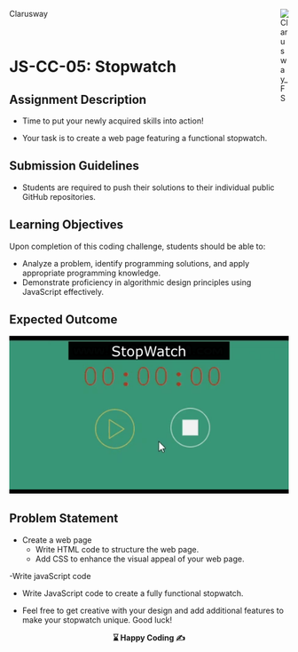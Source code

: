 <p>Clarusway<img align="right"
  src="https://secure.meetupstatic.com/photos/event/3/1/b/9/600_488352729.jpeg" alt="Clarusway_FS" width="15px"></p>
<br>

# JS-CC-05: Stopwatch

## Assignment Description

- Time to put your newly acquired skills into action! 

- Your task is to create a web page featuring a functional stopwatch.


## Submission Guidelines

- Students are required to push their solutions to their individual public GitHub repositories.

## Learning Objectives

Upon completion of this coding challenge, students should be able to:

- Analyze a problem, identify programming solutions, and apply appropriate programming knowledge.
- Demonstrate proficiency in algorithmic design principles using JavaScript effectively.

## Expected Outcome

![Project Snapshot](./stopwatch.gif)


## Problem Statement

- Create a web page
  - Write HTML code to structure the web page.
  - Add CSS to enhance the visual appeal of your web page.

-Write javaScript code
  - Write JavaScript code to create a fully functional stopwatch.

- Feel free to get creative with your design and add additional features to make your stopwatch unique. Good luck!

<p align="center"><strong> ⌛ Happy Coding  ✍ </strong></p>
